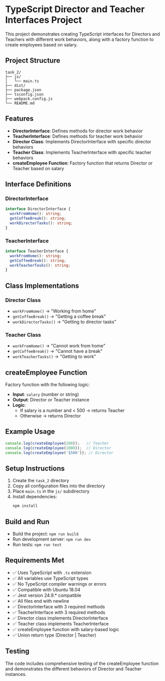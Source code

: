 # TypeScript Director and Teacher Interfaces Project

This project demonstrates creating TypeScript interfaces for Directors and Teachers with different work behaviors, along with a factory function to create employees based on salary.

## Project Structure

```
task_2/
├── js/
│   └── main.ts
├── dist/
├── package.json
├── tsconfig.json
├── webpack.config.js
└── README.md
```

## Features

- **DirectorInterface**: Defines methods for director work behavior
- **TeacherInterface**: Defines methods for teacher work behavior  
- **Director Class**: Implements DirectorInterface with specific director behaviors
- **Teacher Class**: Implements TeacherInterface with specific teacher behaviors
- **createEmployee Function**: Factory function that returns Director or Teacher based on salary

## Interface Definitions

### DirectorInterface
```typescript
interface DirectorInterface {
  workFromHome(): string;
  getCoffeeBreak(): string;
  workDirectorTasks(): string;
}
```

### TeacherInterface
```typescript
interface TeacherInterface {
  workFromHome(): string;
  getCoffeeBreak(): string;
  workTeacherTasks(): string;
}
```

## Class Implementations

### Director Class
- `workFromHome()` → "Working from home"
- `getCoffeeBreak()` → "Getting a coffee break"
- `workDirectorTasks()` → "Getting to director tasks"

### Teacher Class
- `workFromHome()` → "Cannot work from home"
- `getCoffeeBreak()` → "Cannot have a break"
- `workTeacherTasks()` → "Getting to work"

## createEmployee Function

Factory function with the following logic:
- **Input**: `salary` (number or string)
- **Output**: Director or Teacher instance
- **Logic**: 
  - If salary is a number and < 500 → returns Teacher
  - Otherwise → returns Director

## Example Usage

```typescript
console.log(createEmployee(200));   // Teacher
console.log(createEmployee(1000));  // Director
console.log(createEmployee('$500')); // Director
```

## Setup Instructions

1. Create the `task_2` directory
2. Copy all configuration files into the directory
3. Place `main.ts` in the `js/` subdirectory
4. Install dependencies:
   ```bash
   npm install
   ```

## Build and Run

- Build the project: `npm run build`
- Run development server: `npm run dev`
- Run tests: `npm run test`

## Requirements Met

- ✅ Uses TypeScript with `.ts` extension
- ✅ All variables use TypeScript types
- ✅ No TypeScript compiler warnings or errors
- ✅ Compatible with Ubuntu 18.04
- ✅ Jest version 24.9.* compatible
- ✅ All files end with newline
- ✅ DirectorInterface with 3 required methods
- ✅ TeacherInterface with 3 required methods
- ✅ Director class implements DirectorInterface
- ✅ Teacher class implements TeacherInterface
- ✅ createEmployee function with salary-based logic
- ✅ Union return type (Director | Teacher)

## Testing

The code includes comprehensive testing of the createEmployee function and demonstrates the different behaviors of Director and Teacher instances.